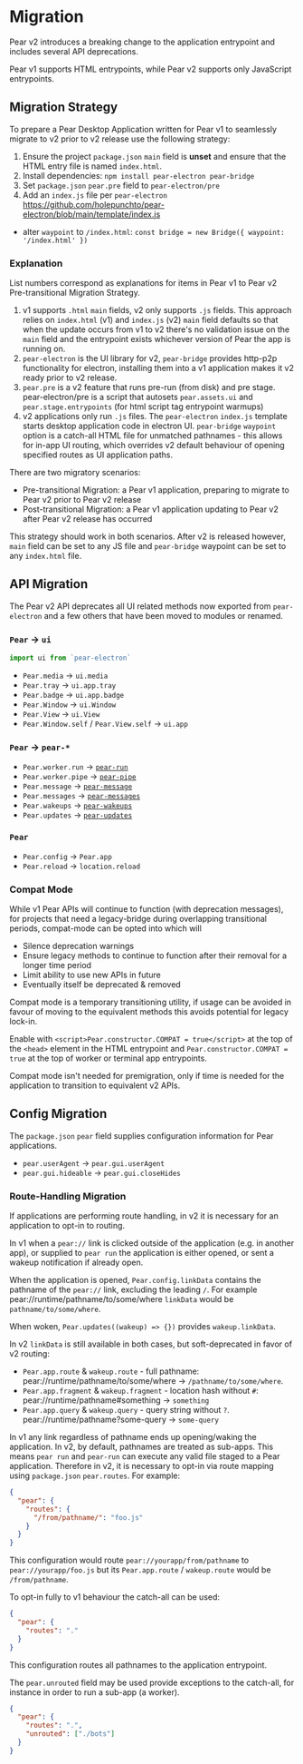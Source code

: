 # Migration

Pear v2 introduces a breaking change to the application entrypoint and includes several API deprecations.

Pear v1 supports HTML entrypoints, while Pear v2 supports only JavaScript entrypoints.

## Migration Strategy

To prepare a Pear Desktop Application written for Pear v1 to seamlessly migrate to v2 prior to v2 release use the following strategy:

1. Ensure the project `package.json` `main` field is **unset** and ensure that the HTML entry file is named `index.html`.
2. Install dependencies: `npm install pear-electron pear-bridge`
3. Set `package.json` `pear.pre` field to `pear-electron/pre`
4. Add an `index.js` file per `pear-electron` https://github.com/holepunchto/pear-electron/blob/main/template/index.js
  * alter `waypoint` to `/index.html`: `const bridge = new Bridge({ waypoint: '/index.html' })`

### Explanation

List numbers correspond as explanations for items in Pear v1 to Pear v2 Pre-transitional Migration Strategy.

1. v1 supports `.html` `main` fields, v2 only supports `.js` fields. This approach relies on `index.html` (v1) and `index.js` (v2) `main` field defaults so that when the update occurs from v1 to v2 there's no validation issue on the `main` field and the entrypoint exists whichever version of Pear the app is running on.
2. `pear-electron` is the UI library for v2, `pear-bridge` provides http-p2p functionality for electron, installing them into a v1 application makes it v2 ready prior to v2 release.
3. `pear.pre` is a v2 feature that runs pre-run (from disk) and pre stage. pear-electron/pre is a script that autosets `pear.assets.ui` and `pear.stage.entrypoints` (for html script tag entrypoint warmups)
4. v2 applications only run `.js` files. The `pear-electron` `index.js` template starts desktop application code in electron UI. `pear-bridge` `waypoint` option is a catch-all HTML file for unmatched pathnames - this allows for in-app UI routing, which overrides v2 default behaviour of opening specified routes as UI application paths.

There are two migratory scenarios:

* Pre-transitional Migration: a Pear v1 application, preparing to migrate to Pear v2 prior to Pear v2 release
* Post-transitional Migration: a Pear v1 application updating to Pear v2 after Pear v2 release has occurred

This strategy should work in both scenarios. After v2 is released however, `main` field can be set to any JS file and `pear-bridge` waypoint can be set to any `index.html` file.


## API Migration

The Pear v2 API deprecates all UI related methods now exported from `pear-electron` and a few others that have been moved to modules or renamed.

### `Pear` -> `ui`

```js
import ui from `pear-electron`
```

* `Pear.media` -> `ui.media`
* `Pear.tray` -> `ui.app.tray`
* `Pear.badge` -> `ui.app.badge`
* `Pear.Window` -> `ui.Window`
* `Pear.View` -> `ui.View`
* `Pear.Window.self` / `Pear.View.self` -> `ui.app`

### `Pear` -> `pear-*`

* `Pear.worker.run` -> [`pear-run`](https://github.com/holepunchto/pear-run)
* `Pear.worker.pipe` -> [`pear-pipe`](https://github.com/holepunchto/pear-pipe)
* `Pear.message` -> [`pear-message`](https://github.com/holepunchto/pear-message)
* `Pear.messages` -> [`pear-messages`](https://github.com/holepunchto/pear-messages)
* `Pear.wakeups` -> [`pear-wakeups`](https://github.com/holepunchto/pear-wakeups)
* `Pear.updates` -> [`pear-updates`](https://github.com/holepunchto/pear-updates)

### `Pear`

* `Pear.config` -> `Pear.app`
* `Pear.reload` -> `location.reload`


### Compat Mode

While v1 Pear APIs will continue to function (with deprecation messages), for projects that need a legacy-bridge during overlapping transitional periods, compat-mode can be opted into which will

* Silence deprecation warnings
* Ensure legacy methods to continue to function after their removal for a longer time period
* Limit ability to use new APIs in future
* Eventually itself be deprecated & removed

Compat mode is a temporary transitioning utility, if usage can be avoided in favour of moving to the equivalent methods this avoids potential for legacy lock-in.

Enable with `<script>Pear.constructor.COMPAT = true</script>` at the top of the `<head>` element in the HTML entrypoint and `Pear.constructor.COMPAT = true` at the top of worker or terminal app entrypoints.

Compat mode isn't needed for premigration, only if time is needed for the application to transition to equivalent v2 APIs.

## Config Migration

The `package.json` `pear` field supplies configuration information for Pear applications.

* `pear.userAgent` -> `pear.gui.userAgent`
* `pear.gui.hideable` -> `pear.gui.closeHides`

### Route-Handling Migration

If applications are performing route handling, in v2 it is necessary for an application to opt-in to routing.

In v1 when a `pear://` link is clicked outside of the application (e.g. in another app), or supplied to `pear run` the application is either opened, or sent a wakeup notification if already open.

When the application is opened, `Pear.config.linkData` contains the pathname of the `pear://` link, excluding the leading `/`. For example pear://runtime/pathname/to/some/where `linkData` would be `pathname/to/some/where`.

When woken, `Pear.updates((wakeup) => {})` provides `wakeup.linkData`.

In v2 `linkData` is still available in both cases, but soft-deprecated in favor of v2 routing:

* `Pear.app.route` & `wakeup.route` - full pathname: pear://runtime/pathname/to/some/where -> `/pathname/to/some/where`.
* `Pear.app.fragment` & `wakeup.fragment` - location hash without `#`: pear://runtime/pathname#something -> `something`
* `Pear.app.query` & `wakeup.query` - query string without `?`. pear://runtime/pathname?some-query -> `some-query`

In v1 any link regardless of pathname ends up opening/waking the application. In v2, by default, pathnames are treated as sub-apps. This means `pear run` and `pear-run` can execute any valid file staged to a Pear application. Therefore in v2, it is necessary to opt-in via route mapping using `package.json` `pear.routes`. For example:

```json
{
  "pear": {
    "routes": {
      "/from/pathname/": "foo.js"
    }
  }
}
```

This configuration would route `pear://yourapp/from/pathname` to `pear://yourapp/foo.js` but its `Pear.app.route` / `wakeup.route` would be `/from/pathname`.

To opt-in fully to v1 behaviour the catch-all can be used:

```json
{
  "pear": {
    "routes": "."
  }
}
```

This configuration routes all pathnames to the application entrypoint.

The `pear.unrouted` field may be used provide exceptions to the catch-all, for instance in order to run a sub-app (a worker).

```json
{
  "pear": {
    "routes": ".",
    "unrouted": ["./bots"]
  }
}
```
